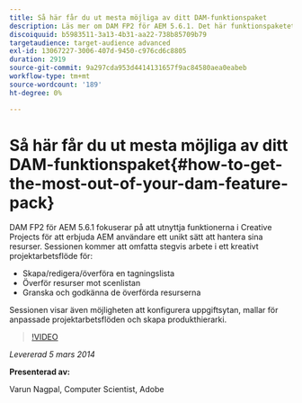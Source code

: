 ```yaml
---
title: Så här får du ut mesta möjliga av ditt DAM-funktionspaket
description: Läs mer om DAM FP2 för AEM 5.6.1. Det här funktionspaketet fokuserar på att utnyttja funktionerna i Creative Projects för att erbjuda ett unikt sätt att hantera materialanskaffning. Sessionen täcker steg-för-steg-arbetet i ett kreativt arbetsflöde för att skapa, redigera och överföra en tagningslista samt överföra resurser till tagningslistan. Det handlar också om att granska och godkänna överförda resurser. Du får också lära dig hur det går att konfigurera arbetsytan i Task, skapa mallar för anpassade projektarbetsflöden och skapa en produkthierarki.
discoiquuid: b5983511-3a13-4b31-aa22-738b85709b79
targetaudience: target-audience advanced
exl-id: 13067227-3006-407d-9450-c976cd6c8805
duration: 2919
source-git-commit: 9a297cda953d4414131657f9ac84580aea0eabeb
workflow-type: tm+mt
source-wordcount: '189'
ht-degree: 0%

---
```


# Så här får du ut mesta möjliga av ditt DAM-funktionspaket{#how-to-get-the-most-out-of-your-dam-feature-pack}

DAM FP2 för AEM 5.6.1 fokuserar på att utnyttja funktionerna i Creative Projects för att erbjuda AEM användare ett unikt sätt att hantera sina resurser. Sessionen kommer att omfatta stegvis arbete i ett kreativt projektarbetsflöde för:

* Skapa/redigera/överföra en tagningslista
* Överför resurser mot scenlistan
* Granska och godkänna de överförda resurserna

Sessionen visar även möjligheten att konfigurera uppgiftsytan, mallar för anpassade projektarbetsflöden och skapa produkthierarki.

>[!VIDEO](https://video.tv.adobe.com/v/19523/?quality=9)

*Levererad 5 mars 2014*

**Presenterad av:**

Varun Nagpal, Computer Scientist, Adobe

<!--
[Get back to the Overview](https://helpx.adobe.com/experience-manager/kt/eseminars/gems/aem-index.html)
-->
